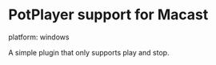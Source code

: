 # PotPlayer support for Macast

platform: windows

A simple plugin that only supports play and stop.
